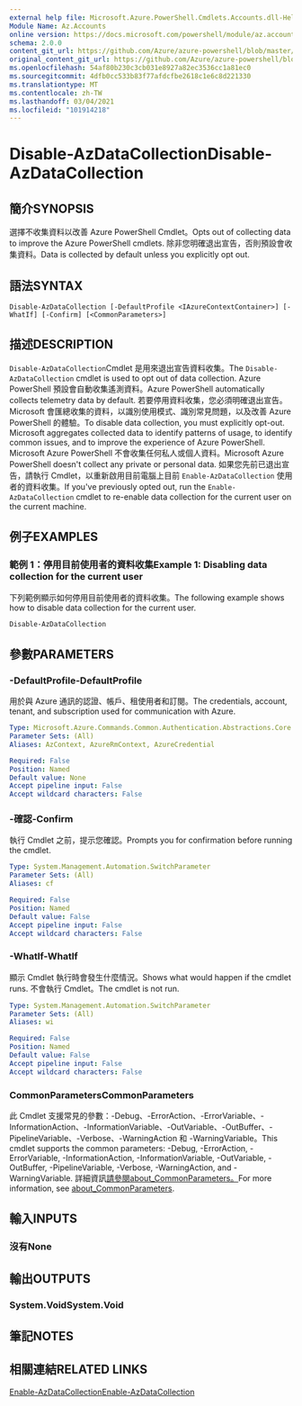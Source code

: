 ```yaml
---
external help file: Microsoft.Azure.PowerShell.Cmdlets.Accounts.dll-Help.xml
Module Name: Az.Accounts
online version: https://docs.microsoft.com/powershell/module/az.accounts/disable-azdatacollection
schema: 2.0.0
content_git_url: https://github.com/Azure/azure-powershell/blob/master/src/Accounts/Accounts/help/Disable-AzDataCollection.md
original_content_git_url: https://github.com/Azure/azure-powershell/blob/master/src/Accounts/Accounts/help/Disable-AzDataCollection.md
ms.openlocfilehash: 54af80b230c3cb031e8927a82ec3536cc1a81ec0
ms.sourcegitcommit: 4dfb0cc533b83f77afdcfbe2618c1e6c8d221330
ms.translationtype: MT
ms.contentlocale: zh-TW
ms.lasthandoff: 03/04/2021
ms.locfileid: "101914218"
---
```

# <span data-ttu-id="84a90-101">Disable-AzDataCollection</span><span class="sxs-lookup"><span data-stu-id="84a90-101">Disable-AzDataCollection</span></span>

## <span data-ttu-id="84a90-102">簡介</span><span class="sxs-lookup"><span data-stu-id="84a90-102">SYNOPSIS</span></span>
<span data-ttu-id="84a90-103">選擇不收集資料以改善 Azure PowerShell Cmdlet。</span><span class="sxs-lookup"><span data-stu-id="84a90-103">Opts out of collecting data to improve the Azure PowerShell cmdlets.</span></span> <span data-ttu-id="84a90-104">除非您明確退出宣告，否則預設會收集資料。</span><span class="sxs-lookup"><span data-stu-id="84a90-104">Data is collected by default unless you explicitly opt out.</span></span>

## <span data-ttu-id="84a90-105">語法</span><span class="sxs-lookup"><span data-stu-id="84a90-105">SYNTAX</span></span>

```
Disable-AzDataCollection [-DefaultProfile <IAzureContextContainer>] [-WhatIf] [-Confirm] [<CommonParameters>]
```

## <span data-ttu-id="84a90-106">描述</span><span class="sxs-lookup"><span data-stu-id="84a90-106">DESCRIPTION</span></span>

<span data-ttu-id="84a90-107">`Disable-AzDataCollection`Cmdlet 是用來退出宣告資料收集。</span><span class="sxs-lookup"><span data-stu-id="84a90-107">The `Disable-AzDataCollection` cmdlet is used to opt out of data collection.</span></span> <span data-ttu-id="84a90-108">Azure PowerShell 預設會自動收集遙測資料。</span><span class="sxs-lookup"><span data-stu-id="84a90-108">Azure PowerShell automatically collects telemetry data by default.</span></span> <span data-ttu-id="84a90-109">若要停用資料收集，您必須明確退出宣告。Microsoft 會匯總收集的資料，以識別使用模式、識別常見問題，以及改善 Azure PowerShell 的體驗。</span><span class="sxs-lookup"><span data-stu-id="84a90-109">To disable data collection, you must explicitly opt-out. Microsoft aggregates collected data to identify patterns of usage, to identify common issues, and to improve the experience of Azure PowerShell.</span></span> <span data-ttu-id="84a90-110">Microsoft Azure PowerShell 不會收集任何私人或個人資料。</span><span class="sxs-lookup"><span data-stu-id="84a90-110">Microsoft Azure PowerShell doesn't collect any private or personal data.</span></span> <span data-ttu-id="84a90-111">如果您先前已退出宣告，請執行 Cmdlet，以重新啟用目前電腦上目前 `Enable-AzDataCollection` 使用者的資料收集。</span><span class="sxs-lookup"><span data-stu-id="84a90-111">If you've previously opted out, run the `Enable-AzDataCollection` cmdlet to re-enable data collection for the current user on the current machine.</span></span>

## <span data-ttu-id="84a90-112">例子</span><span class="sxs-lookup"><span data-stu-id="84a90-112">EXAMPLES</span></span>

### <span data-ttu-id="84a90-113">範例 1：停用目前使用者的資料收集</span><span class="sxs-lookup"><span data-stu-id="84a90-113">Example 1: Disabling data collection for the current user</span></span>

<span data-ttu-id="84a90-114">下列範例顯示如何停用目前使用者的資料收集。</span><span class="sxs-lookup"><span data-stu-id="84a90-114">The following example shows how to disable data collection for the current user.</span></span>

```powershell
Disable-AzDataCollection
```

## <span data-ttu-id="84a90-115">參數</span><span class="sxs-lookup"><span data-stu-id="84a90-115">PARAMETERS</span></span>

### <span data-ttu-id="84a90-116">-DefaultProfile</span><span class="sxs-lookup"><span data-stu-id="84a90-116">-DefaultProfile</span></span>

<span data-ttu-id="84a90-117">用於與 Azure 通訊的認證、帳戶、租使用者和訂閱。</span><span class="sxs-lookup"><span data-stu-id="84a90-117">The credentials, account, tenant, and subscription used for communication with Azure.</span></span>

```yaml
Type: Microsoft.Azure.Commands.Common.Authentication.Abstractions.Core.IAzureContextContainer
Parameter Sets: (All)
Aliases: AzContext, AzureRmContext, AzureCredential

Required: False
Position: Named
Default value: None
Accept pipeline input: False
Accept wildcard characters: False
```

### <span data-ttu-id="84a90-118">-確認</span><span class="sxs-lookup"><span data-stu-id="84a90-118">-Confirm</span></span>

<span data-ttu-id="84a90-119">執行 Cmdlet 之前，提示您確認。</span><span class="sxs-lookup"><span data-stu-id="84a90-119">Prompts you for confirmation before running the cmdlet.</span></span>

```yaml
Type: System.Management.Automation.SwitchParameter
Parameter Sets: (All)
Aliases: cf

Required: False
Position: Named
Default value: False
Accept pipeline input: False
Accept wildcard characters: False
```

### <span data-ttu-id="84a90-120">-WhatIf</span><span class="sxs-lookup"><span data-stu-id="84a90-120">-WhatIf</span></span>

<span data-ttu-id="84a90-121">顯示 Cmdlet 執行時會發生什麼情況。</span><span class="sxs-lookup"><span data-stu-id="84a90-121">Shows what would happen if the cmdlet runs.</span></span> <span data-ttu-id="84a90-122">不會執行 Cmdlet。</span><span class="sxs-lookup"><span data-stu-id="84a90-122">The cmdlet is not run.</span></span>

```yaml
Type: System.Management.Automation.SwitchParameter
Parameter Sets: (All)
Aliases: wi

Required: False
Position: Named
Default value: False
Accept pipeline input: False
Accept wildcard characters: False
```

### <span data-ttu-id="84a90-123">CommonParameters</span><span class="sxs-lookup"><span data-stu-id="84a90-123">CommonParameters</span></span>
<span data-ttu-id="84a90-124">此 Cmdlet 支援常見的參數：-Debug、-ErrorAction、-ErrorVariable、-InformationAction、-InformationVariable、-OutVariable、-OutBuffer、-PipelineVariable、-Verbose、-WarningAction 和 -WarningVariable。</span><span class="sxs-lookup"><span data-stu-id="84a90-124">This cmdlet supports the common parameters: -Debug, -ErrorAction, -ErrorVariable, -InformationAction, -InformationVariable, -OutVariable, -OutBuffer, -PipelineVariable, -Verbose, -WarningAction, and -WarningVariable.</span></span> <span data-ttu-id="84a90-125">詳細資訊[請參閱about_CommonParameters。](http://go.microsoft.com/fwlink/?LinkID=113216)</span><span class="sxs-lookup"><span data-stu-id="84a90-125">For more information, see [about_CommonParameters](http://go.microsoft.com/fwlink/?LinkID=113216).</span></span>

## <span data-ttu-id="84a90-126">輸入</span><span class="sxs-lookup"><span data-stu-id="84a90-126">INPUTS</span></span>

### <span data-ttu-id="84a90-127">沒有</span><span class="sxs-lookup"><span data-stu-id="84a90-127">None</span></span>

## <span data-ttu-id="84a90-128">輸出</span><span class="sxs-lookup"><span data-stu-id="84a90-128">OUTPUTS</span></span>

### <span data-ttu-id="84a90-129">System.Void</span><span class="sxs-lookup"><span data-stu-id="84a90-129">System.Void</span></span>

## <span data-ttu-id="84a90-130">筆記</span><span class="sxs-lookup"><span data-stu-id="84a90-130">NOTES</span></span>

## <span data-ttu-id="84a90-131">相關連結</span><span class="sxs-lookup"><span data-stu-id="84a90-131">RELATED LINKS</span></span>

[<span data-ttu-id="84a90-132">Enable-AzDataCollection</span><span class="sxs-lookup"><span data-stu-id="84a90-132">Enable-AzDataCollection</span></span>](./Enable-AzDataCollection.md)
